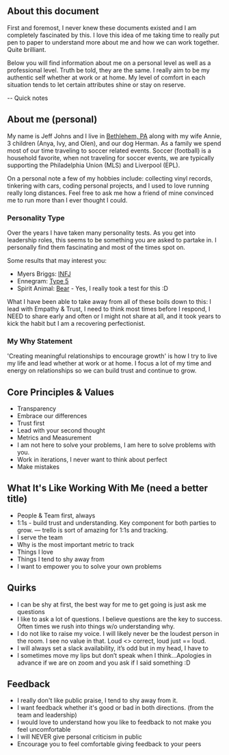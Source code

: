 ## About this document
First and foremost, I never knew these documents existed and I am completely fascinated by this. I love this idea of me taking time to really put pen to paper to understand more about me and how we can work together. Quite brilliant.

Below you will find information about me on a personal level as well as a professional level. Truth be told, they are the same. I really aim to be my authentic self whether at work or at home. My level of comfort in each situation tends to let certain attributes shine or stay on reserve.

-- Quick notes

## About me (personal)
My name is Jeff Johns and I live in [Bethlehem, PA](https://www.google.com/maps/place/Bethlehem,+PA/@40.6253013,-75.4010458,13z/data=!3m1!4b1!4m5!3m4!1s0x89c43e4acc94c115:0x4ec59c491c91b283!8m2!3d40.6259316!4d-75.3704579) along with my wife Annie, 3 children (Anya, Ivy, and Olen), and our dog Herman. As a family we spend most of our time traveling to soccer related events. Soccer (football) is a household favorite, when not traveling for soccer events, we are typically supporting the Philadelphia Union (MLS) and Liverpool (EPL).

On a personal note a few of my hobbies include: collecting vinyl records, tinkering with cars, coding personal projects, and I used to love running really long distances. Feel free to ask me how a friend of mine convinced me to run more than I ever thought I could.

### Personality Type
Over the years I have taken many personality tests. As you get into leadership roles, this seems to be something you are asked to partake in. I personally find them fascinating and most of the times spot on.

Some results that may interest you:
- Myers Briggs: [INFJ](https://www.mbtitest.com/infj)
- Ennegram: [Type 5](https://www.truity.com/enneagram/personality-type-5-investigator)
- Spirit Animal: [Bear](https://trustedpsychicmediums.com/spirit-animals/bear-spirit-animal/) - Yes, I really took a test for this :D

What I have been able to take away from all of these boils down to this: I lead with Empathy & Trust, I need to think most times before I respond, I NEED to share early and often or I might not share at all, and it took years to kick the habit but I am a recovering perfectionist.

### My Why Statement
'Creating meaningful relationships to encourage growth' is how I try to live my life and lead whether at work or at home. I focus a lot of my time and energy on relationships so we can build trust and continue to grow.

## Core Principles & Values
- Transparency
- Embrace our differences
- Trust first
- Lead with your second thought
- Metrics and Measurement
- I am not here to solve your problems, I am here to solve problems with you.
- Work in iterations, I never want to think about perfect
- Make mistakes

## What It's Like Working With Me (need a better title)
- People & Team first, always
- 1:1s - build trust and understanding. Key component for both parties to grow. — trello is sort of amazing for 1:1s and tracking.
- I serve the team
- Why is the most important metric to track
- Things I love
- Things I tend to shy away from
- I want to empower you to solve your own problems

## Quirks
- I can be shy at first, the best way for me to get going is just ask me questions
- I like to ask a lot of questions. I believe questions are the key to success. Often times we rush into things w/o understanding why.
- I do not like to raise my voice. I will likely never be the loudest person in the room. I see no value in that. Loud <> correct, loud just == loud.
- I will always set a slack availability, it’s odd but in my head, I have to
- I sometimes move my lips but don’t speak when I think…Apologies in advance if we are on zoom and you ask if I said something :D

## Feedback
- I really don't like public praise, I tend to shy away from it.
- I want feedback whether it's good or bad in both directions. (from the team and leadership)
- I would love to understand how you like to feedback to not make you feel uncomfortable
- I will NEVER give personal criticism in public
- Encourage you to feel comfortable giving feedback to your peers

